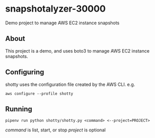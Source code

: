 # snapshotalyzer-30000
Demo project to manage AWS EC2 instance snapshots

## About

This project is a demo, and uses boto3 to manage AWS EC2 instance snapshots.

## Configuring

shotty uses the configuration file created by the AWS CLI.
e.g.

`aws configure --profile shotty`

## Running

`pipenv run python shotty/shotty.py <command> <--project=PROJECT>`

*command* is list, start, or stop
*project* is optional
